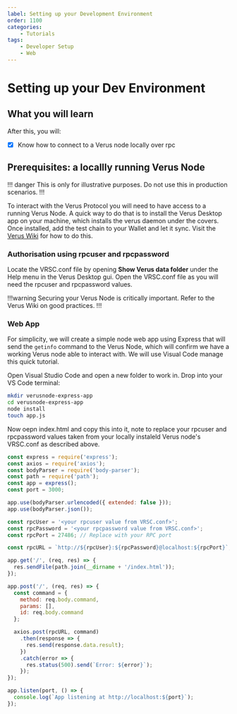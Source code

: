 ```yaml
---
label: Setting up your Development Environment
order: 1100
categories:
    - Tutorials
tags:
    - Developer Setup
    - Web
---
```

# Setting up your Dev Environment

## What you will learn
After this, you will:
- [x] Know how to connect to a Verus node locally over rpc

## Prerequisites: a locallly running Verus Node

!!! danger
This is only for illustrative purposes. Do not use this in production scenarios. 
!!!

To interact with the Verus Protocol you will need to have access to a running Verus Node. A quick way to do that is to install the Verus Desktop app on your machine, which installs the verus daemon under the covers. Once installed, add the test chain to your Wallet and let it sync. Visit the [Verus Wiki](https://wiki.verus.io/#!index.md) for how to do this. 

### Authorisation using rpcuser and rpcpassword

Locate the VRSC.conf file by opening **Show Verus data folder** under the Help menu in the Verus Desktop gui. Open the VRSC.conf file as you will need the rpcuser and rpcpassword values. 

!!!warning
Securing your Verus Node is critically important. Refer to the Verus Wiki on good practices. 
!!!

### Web App
For simplicity, we will create a simple node web app using Express that will send the `getinfo` command to the Verus Node, which will confirm we have a working Verus node able to interact with. We will use Visual Code manage this quick tutorial.  

Open Visual Studio Code and open a new folder to work in. Drop into your VS Code terminal:

```bash
mkdir verusnode-express-app
cd verusnode-express-app
node install
touch app.js
```

Now oepn index.html and copy this into it, note to replace your rpcuser and rpcpassword values taken from your locally instaleld Verus node's VRSC.conf as described above. 

```javascript
const express = require('express');
const axios = require('axios');
const bodyParser = require('body-parser');
const path = require('path');
const app = express();
const port = 3000;

app.use(bodyParser.urlencoded({ extended: false }));
app.use(bodyParser.json());

const rpcUser = '<your rpcuser value from VRSC.conf>';
const rpcPassword = '<your rpcpassword value from VRSC.conf>';
const rpcPort = 27486; // Replace with your RPC port

const rpcURL = `http://${rpcUser}:${rpcPassword}@localhost:${rpcPort}`;

app.get('/', (req, res) => {
  res.sendFile(path.join(__dirname + '/index.html'));
});

app.post('/', (req, res) => {
  const command = {
    method: req.body.command,
    params: [],
    id: req.body.command
  };

  axios.post(rpcURL, command)
    .then(response => {
      res.send(response.data.result);
    })
    .catch(error => {
      res.status(500).send(`Error: ${error}`);
    });
});

app.listen(port, () => {
  console.log(`App listening at http://localhost:${port}`);
});
```